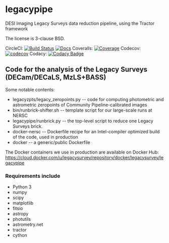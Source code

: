 # legacypipe
DESI Imaging Legacy Surveys data reduction pipeline, using the Tractor framework

The license is 3-clause BSD.

CircleCI: [![Build Status](https://img.shields.io/circleci/project/github/legacysurvey/legacypipe.svg)](https://circleci.com/gh/legacysurvey/legacypipe)
[![Docs](https://readthedocs.org/projects/legacypipe/badge/?version=latest)](http://legacypipe.readthedocs.org/en/latest/)
Coveralls: [![Coverage](https://coveralls.io/repos/github/legacysurvey/legacypipe/badge.svg?branch=master)](https://coveralls.io/github/legacysurvey/legacypipe)
Codecov: [![codecov](https://codecov.io/gh/legacysurvey/legacypipe/branch/master/graph/badge.svg)](https://codecov.io/gh/legacysurvey/legacypipe)
Codacy: [![Codacy Badge](https://app.codacy.com/project/badge/Grade/730586099fd4462d9c5827d58d166f9f)](https://www.codacy.com/gh/legacysurvey/legacypipe/dashboard?utm_source=github.com&amp;utm_medium=referral&amp;utm_content=legacysurvey/legacypipe&amp;utm_campaign=Badge_Grade)

## Code for the analysis of the Legacy Surveys (DECam/DECaLS, MzLS+BASS)

Some notable contents:
-   legacyzpts/legacy_zeropoints.py -- code for computing photometric and astrometric zeropoints of Community Pipeline-calibrated images
-   bin/runbrick-shifter.sh -- template script for our large-scale runs at NERSC
-   legacypipe/runbrick.py -- the top-level script to reduce one Legacy Surveys brick.
-   docker-nersc -- Dockerfile recipe for an Intel-compiler optimized build of the code, used in production
-   docker -- a generic/public Dockerfile

The Docker containers we use in production are available on Docker Hub:
<https://cloud.docker.com/u/legacysurvey/repository/docker/legacysurvey/legacypipe>

### Requirements include

-   Python 3
-   numpy
-   scipy
-   matplotlib
-   fitsio
-   astropy
-   photutils
-   astrometry.net
-   tractor
-   cython
